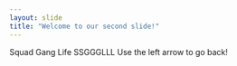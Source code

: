 ```yaml
---
layout: slide
title: "Welcome to our second slide!"
---
```

Squad Gang Life SSGGGLLL
Use the left arrow to go back!
